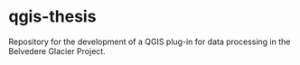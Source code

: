 # qgis-thesis
Repository for the development of a QGIS plug-in for data processing in the Belvedere Glacier Project.
